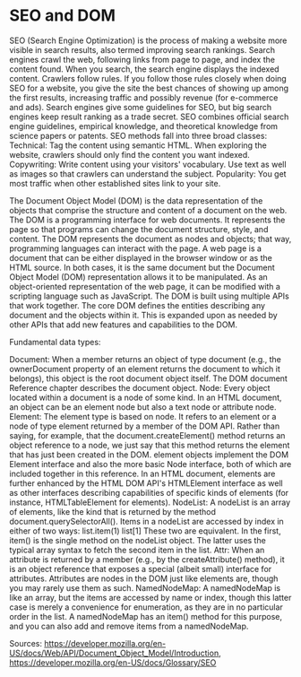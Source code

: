 # SEO and DOM

SEO (Search Engine Optimization) is the process of making a website more visible in search results, also termed improving search rankings.
Search engines crawl the web, following links from page to page, and index the content found. When you search, the search engine displays the indexed content. Crawlers follow rules. If you follow those rules closely when doing SEO for a website, you give the site the best chances of showing up among the first results, increasing traffic and possibly revenue (for e-commerce and ads).
Search engines give some guidelines for SEO, but big search engines keep result ranking as a trade secret. SEO combines official search engine guidelines, empirical knowledge, and theoretical knowledge from science papers or patents.
SEO methods fall into three broad classes:
Technical: Tag the content using semantic HTML. When exploring the website, crawlers should only find the content you want indexed.
Copywriting: Write content using your visitors' vocabulary. Use text as well as images so that crawlers can understand the subject.
Popularity: You get most traffic when other established sites link to your site.

The Document Object Model (DOM) is the data representation of the objects that comprise the structure and content of a document on the web.
The DOM is a programming interface for web documents. It represents the page so that programs can change the document structure, style, and content. The DOM represents the document as nodes and objects; that way, programming languages can interact with the page.
A web page is a document that can be either displayed in the browser window or as the HTML source. In both cases, it is the same document but the Document Object Model (DOM) representation allows it to be manipulated. As an object-oriented representation of the web page, it can be modified with a scripting language such as JavaScript.
The DOM is built using multiple APIs that work together. The core DOM defines the entities describing any document and the objects within it. This is expanded upon as needed by other APIs that add new features and capabilities to the DOM.

Fundamental data types:

Document: When a member returns an object of type document (e.g., the ownerDocument property of an element returns the document to which it belongs), this object is the root document object itself. The DOM document Reference chapter describes the document object.
Node: Every object located within a document is a node of some kind. In an HTML document, an object can be an element node but also a text node or attribute node.
Element: The element type is based on node. It refers to an element or a node of type element returned by a member of the DOM API. Rather than saying, for example, that the document.createElement() method returns an object reference to a node, we just say that this method returns the element that has just been created in the DOM. element objects implement the DOM Element interface and also the more basic Node interface, both of which are included together in this reference. In an HTML document, elements are further enhanced by the HTML DOM API's HTMLElement interface as well as other interfaces describing capabilities of specific kinds of elements (for instance, HTMLTableElement for <table> elements).
NodeList: A nodeList is an array of elements, like the kind that is returned by the method document.querySelectorAll(). Items in a nodeList are accessed by index in either of two ways:
list.item(1)
list[1]
These two are equivalent. In the first, item() is the single method on the nodeList object. The latter uses the typical array syntax to fetch the second item in the list.
Attr: When an attribute is returned by a member (e.g., by the createAttribute() method), it is an object reference that exposes a special (albeit small) interface for attributes. Attributes are nodes in the DOM just like elements are, though you may rarely use them as such.
NamedNodeMap: A namedNodeMap is like an array, but the items are accessed by name or index, though this latter case is merely a convenience for enumeration, as they are in no particular order in the list. A namedNodeMap has an item() method for this purpose, and you can also add and remove items from a namedNodeMap.



Sources: https://developer.mozilla.org/en-US/docs/Web/API/Document_Object_Model/Introduction, https://developer.mozilla.org/en-US/docs/Glossary/SEO 
